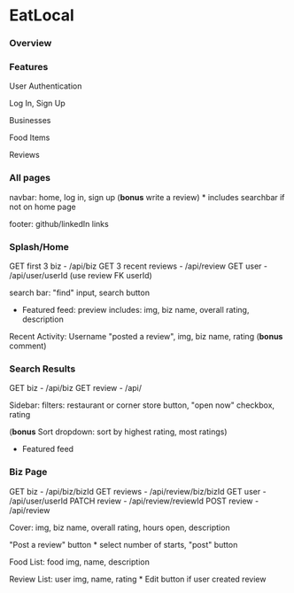 # EatLocal

### Overview

### Features

User Authentication

Log In, Sign Up

Businesses

Food Items

Reviews

### All pages
navbar: home, log in, sign up (**bonus** write a review)
    * includes searchbar if not on home page

footer: github/linkedIn links

### Splash/Home
GET first 3 biz - /api/biz
GET 3 recent reviews - /api/review
GET user - /api/user/userId (use review FK userId)

search bar: "find" input, search button

* Featured feed: preview includes: img, biz name, overall rating, description

Recent Activity: Username "posted a review", img, biz name, rating (**bonus** comment)


### Search Results
GET biz - /api/biz
GET review - /api/

Sidebar: filters: restaurant or corner store button, "open now" checkbox, rating

(**bonus** Sort dropdown: sort by highest rating, most ratings)

* Featured feed

### Biz Page
GET biz - /api/biz/bizId
GET reviews - /api/review/biz/bizId
GET user - /api/user/userId
PATCH review - /api/review/reviewId
POST review - /api/review

Cover: img, biz name, overall rating, hours open, description

"Post a review" button
    * select number of starts, "post" button

Food List: food img, name, description

Review List: user img, name, rating
    * Edit button if user created review
